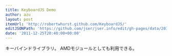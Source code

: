 ```yaml
---
title: KeyboardJS Demo
author: azu
layout: post
itemUrl: 'http://robertwhurst.github.com/KeyboardJS/'
editJSONPath: 'https://github.com/jser/jser.info/edit/gh-pages/data/2011/12/index.json'
date: '2011-12-25T20:40:00+00:00'
---
```

キーバインドライブラリ。
AMDモジュールとしても利用できる。

